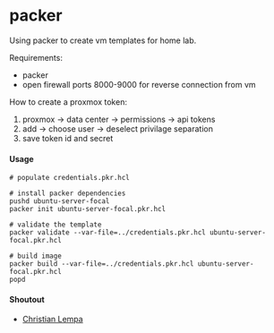 # packer

Using packer to create vm templates for home lab.

Requirements:
- packer
- open firewall ports 8000-9000 for reverse connection from vm

How to create a proxmox token:
1. proxmox -> data center -> permissions -> api tokens
2. add -> choose user -> deselect privilage separation
3. save token id and secret

#### Usage
```
# populate credentials.pkr.hcl

# install packer dependencies
pushd ubuntu-server-focal
packer init ubuntu-server-focal.pkr.hcl

# validate the template
packer validate --var-file=../credentials.pkr.hcl ubuntu-server-focal.pkr.hcl

# build image
packer build --var-file=../credentials.pkr.hcl ubuntu-server-focal.pkr.hcl
popd
```

#### Shoutout
- [Christian Lempa](https://www.youtube.com/@christianlempa)
